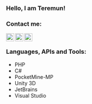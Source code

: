 ### Hello, I am Teremun!

### Contact me:
[<img align="left" alt="TeremunArt | Discord" width="22px" src="https://cdn.jsdelivr.net/npm/simple-icons@5.16.0/icons/discord.svg" />][discord]
[<img align="left" alt="TeremunArt | Twitter" width="22px" src="https://cdn.jsdelivr.net/npm/simple-icons@5.16.0/icons/twitter.svg" />][twitter]
[<img align="left" alt="TeremunArt | Instagram" width="22px" src="https://cdn.jsdelivr.net/npm/simple-icons@5.16.0/icons/instagram.svg" />][instagram]
<br/>

### Languages, APIs and Tools:
- PHP
- C#
- PocketMine-MP
- Unity 3D
- JetBrains
- Visual Studio
<br/>

[twitter]: https://twitter.com/teremunart
[instagram]: https://instagram.com/teremunart
[discord]: https://discord.gg/EMrgJbsnfR
